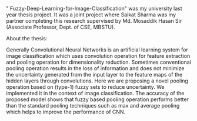 " Fuzzy-Deep-Learning-for-Image-Classification" was my university last year thesis project. It was a joint project where Saikat Sharma was my partner completing this research supervised by Md. Mosaddik Hasan Sir (Associate Professor, Dept. of CSE, MBSTU).

About the thesis:

Generally Convolutional Neural Networks is an artificial learning system for image classification which uses convolution operation for feature extraction and pooling operation for dimensionality reduction. Sometimes conventional pooling operation results in the loss of information and does not minimize the uncertainty generated from the input layer to the feature maps of the hidden layers through convolutions. Here we are proposing a novel pooling operation based on (type-1) fuzzy sets  to reduce uncertainty. We implemented it in the context of image classification. The accuracy of the proposed model shows that fuzzy based pooling operation performs better than the standard pooling techniques such as max and average pooling which helps to improve the performance of CNN.

